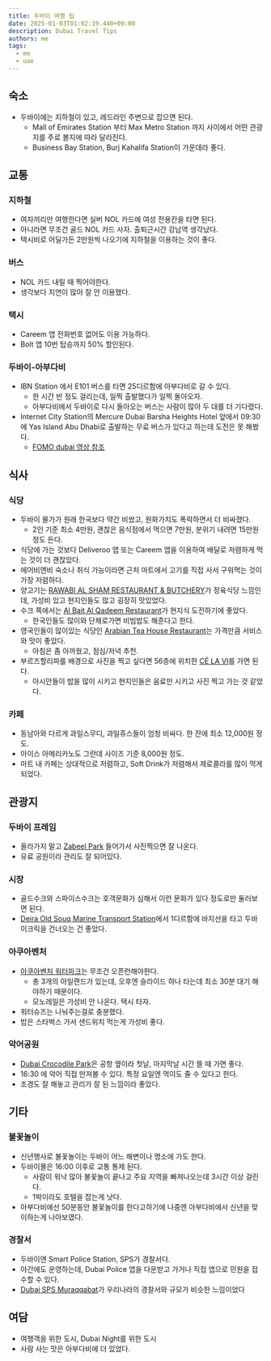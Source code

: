 ```yaml
---
title: 두바이 여행 팁
date: 2025-01-03T01:02:19.440+09:00
description: Dubai Travel Tips
authors: me
tags:
  - me
  - uae
---
```


## 숙소

- 두바이에는 지하철이 있고, 레드라인 주변으로 잡으면 된다.
  - Mall of Emirates Station 부터 Max Metro Station 까지 사이에서 어떤 관광지를 주로 볼지에 따라 달라진다.
  - Business Bay Station, Burj Kahalifa Station이 가운데라 좋다.

## 교통

### 지하철

- 여자끼리만 여행한다면 실버 NOL 카드에 여성 전용칸을 타면 된다.
- 아니라면 무조건 골드 NOL 카드 사자. 출퇴근시간 강남역 생각났다.
- 택시비로 어딜가든 2만원씩 나오기에 지하철을 이용하는 것이 좋다.

### 버스

- NOL 카드 내릴 때 찍어야한다.
- 생각보다 지연이 많아 잘 안 이용했다.

### 택시

- Careem 앱 전화번호 없어도 이용 가능하다.
- Bolt 앱 10번 탑승까지 50% 할인된다.

### 두바이-아부다비

- IBN Station 에서 E101 버스를 타면 25디르함에 아부다비로 갈 수 있다.
  - 한 시간 반 정도 걸리는데, 일찍 출발했다가 일찍 돌아오자.
  - 아부다비에서 두바이로 다시 돌아오는 버스는 사람이 많아 두 대를 더 기다렸다.
- Internet City Station의 Mercure Dubai Barsha Heights Hotel 앞에서 09:30에 Yas Island Abu Dhabi로 출발하는 무료 버스가 있다고 하는데 도전은 못 해봤다.
  - [FOMO dubai 영상 참조](https://www.instagram.com/reel/DBeOnn1qkOm/?igsh=XzcySTd5RFZM)

## 식사

### 식당

- 두바이 물가가 원래 한국보다 약간 비쌌고, 원화가치도 폭락하면서 더 비싸졌다.
  - 2인 기준 최소 4만원, 괜찮은 음식점에서 먹으면 7만원, 분위기 내려면 15만원정도 든다.
- 식당에 가는 것보다 Deliveroo 앱 또는 Careem 앱을 이용하여 배달로 저렴하게 먹는 것이 더 괜찮았다.
- 에어비엔비 숙소나 취식 가능이라면 근처 마트에서 고기를 직접 사서 구워먹는 것이 가장 저렴하다.
- 양고기는 [RAWABI AL SHAM RESTAURANT & BUTCHERY](https://maps.app.goo.gl/qQanDN7agdWTf1JD8)가 정육식당 느낌인데, 가성비 있고 현지인들도 많고 굉장히 맛있었다.
- 수크 쪽에서는 [Al Bait Al Qadeem Restaurant](https://maps.app.goo.gl/usMTQjEZ96DycVpp6)가 현지식 도전하기에 좋았다.
  - 한국인들도 많이와 단체로가면 비빔밥도 해준다고 한다.
- 영국인들이 많이있는 식당인 [Arabian Tea House Restaurant](https://maps.app.goo.gl/PMFyJ1WgEJ5JJAWh8)는 가격만큼 서비스와 맛이 좋았다.
  - 아침은 좀 아까웠고, 점심/저녁 추천.
- 부르즈할리파를 배경으로 사진을 찍고 싶다면 56층에 위치한 [CÉ LA VI](https://maps.app.goo.gl/WNoeW1huMuacneXt9)를 가면 된다.
  - 아시안들이 밥을 많이 시키고 현지인들은 음료만 시키고 사진 찍고 가는 것 같았다.

### 카페

- 동남아와 다르게 과일스무디, 과일쥬스들이 엄청 비싸다. 한 잔에 최소 12,000원 정도.
- 아이스 아메리카노도 그란데 사이즈 기준 8,000원 정도.
- 마트 내 카페는 상대적으로 저렴하고, Soft Drink가 저렴해서 제로콜라를 많이 먹게 되었다.

## 관광지

### 두바이 프레임

- 올라가지 말고 [Zabeel Park](https://maps.app.goo.gl/sGi9EVrfYCXnWHR77) 들어가서 사진찍으면 잘 나온다.
- 유료 공원이라 관리도 잘 되어있다.

### 시장

- 골드수크와 스파이스수크는 호객문화가 심해서 이런 문화가 있다 정도로만 둘러보면 된다.
- [Deira Old Souq Marine Transport Station](https://maps.app.goo.gl/1ADih4ptk5VXgiaj8)에서 1디르함에 바지선을 타고 두바이크릭을 건너오는 건 좋았다.

### 아쿠아벤처

- [아쿠아벤처 워터파크](https://maps.app.goo.gl/1vxpnTUoerRn9KwS7)는 무조건 오픈런해야한다.
  - 총 3개의 아일랜드가 있는데, 오후엔 슬라이드 하나 타는데 최소 30분 대기 해야하기 때문이다.
  - 모노레일은 가성비 안 나온다. 택시 타자.
- 워터슈즈는 나눠주는걸로 충분했다.
- 밥은 스타벅스 가서 샌드위치 먹는게 가성비 좋다.

### 악어공원

- [Dubai Crocodile Park](https://maps.app.goo.gl/5QTndXmMZ4dBmic48)은 공항 옆이라 첫날, 마지막날 시간 뜰 때 가면 좋다.
- 16:30 에 악어 직접 만져볼 수 있다. 특정 요일엔 먹이도 줄 수 있다고 한다.
- 조경도 잘 해놓고 관리가 잘 된 느낌이라 좋았다.

## 기타

### 불꽃놀이

- 신년행사로 불꽃놀이는 두바이 어느 해변이나 명소에 가도 한다.
- 두바이몰은 16:00 이후로 교통 통제 된다.
  - 사람이 워낙 많아 불꽃놀이 끝나고 주요 지역을 빠져나오는데 3시간 이상 걸린다.
  - 1박이라도 호텔을 잡는게 낫다.
- 아부다비에선 50분동안 불꽃놀이를 한다고하기에 나중엔 아부다비에서 신년을 맞이하는게 나아보였다.

### 경찰서

- 두바이엔 Smart Police Station, SPS가 경찰서다.
- 야간에도 운영하는데, Dubai Police 앱을 다운받고 가거나 직접 앱으로 민원을 접수할 수 있다.
- [Dubai SPS Muraqqabat](https://maps.app.goo.gl/uUNV2Vp24JSXx2rv7)가 우리나라의 경찰서와 규모가 비슷한 느낌이었다

## 여담

- 여행객을 위한 도시, Dubai Night를 위한 도시
- 사람 사는 맛은 아부다비에 더 있었다.
